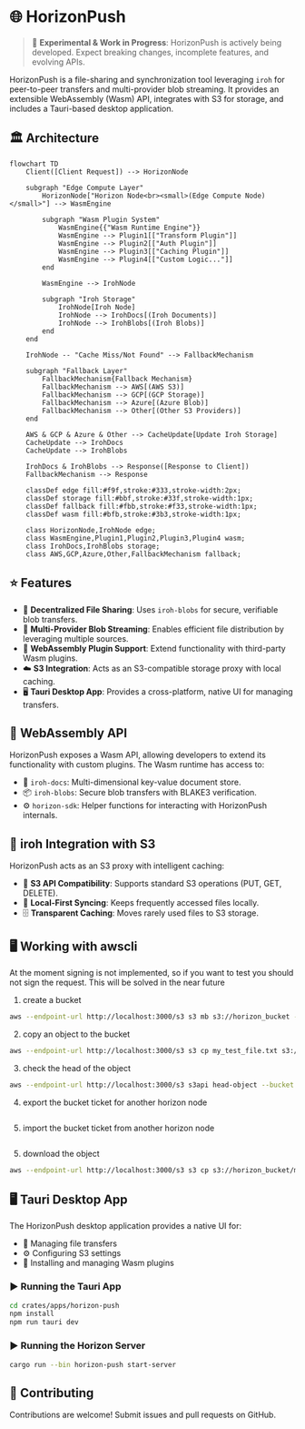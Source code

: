 # 🌐 HorizonPush

> 🚧 **Experimental & Work in Progress**: HorizonPush is actively being developed. Expect breaking changes, incomplete features, and evolving APIs.

HorizonPush is a file-sharing and synchronization tool leveraging `iroh` for peer-to-peer transfers and multi-provider blob streaming. It provides an extensible WebAssembly (Wasm) API, integrates with S3 for storage, and includes a Tauri-based desktop application.

## 🏛️ Architecture

```mermaid
flowchart TD
    Client([Client Request]) --> HorizonNode
    
    subgraph "Edge Compute Layer"
        HorizonNode["Horizon Node<br><small>(Edge Compute Node)</small>"] --> WasmEngine
        
        subgraph "Wasm Plugin System"
            WasmEngine{{"Wasm Runtime Engine"}}
            WasmEngine --> Plugin1[["Transform Plugin"]]
            WasmEngine --> Plugin2[["Auth Plugin"]]
            WasmEngine --> Plugin3[["Caching Plugin"]]
            WasmEngine --> Plugin4[["Custom Logic..."]]
        end
        
        WasmEngine --> IrohNode
        
        subgraph "Iroh Storage"
            IrohNode[Iroh Node]
            IrohNode --> IrohDocs[(Iroh Documents)]
            IrohNode --> IrohBlobs[(Iroh Blobs)]
        end
    end
    
    IrohNode -- "Cache Miss/Not Found" --> FallbackMechanism
    
    subgraph "Fallback Layer"
        FallbackMechanism{Fallback Mechanism}
        FallbackMechanism --> AWS[(AWS S3)]
        FallbackMechanism --> GCP[(GCP Storage)]
        FallbackMechanism --> Azure[(Azure Blob)]
        FallbackMechanism --> Other[(Other S3 Providers)]
    end
    
    AWS & GCP & Azure & Other --> CacheUpdate[Update Iroh Storage]
    CacheUpdate --> IrohDocs
    CacheUpdate --> IrohBlobs
    
    IrohDocs & IrohBlobs --> Response([Response to Client])
    FallbackMechanism --> Response
    
    classDef edge fill:#f9f,stroke:#333,stroke-width:2px;
    classDef storage fill:#bbf,stroke:#33f,stroke-width:1px;
    classDef fallback fill:#fbb,stroke:#f33,stroke-width:1px;
    classDef wasm fill:#bfb,stroke:#3b3,stroke-width:1px;
    
    class HorizonNode,IrohNode edge;
    class WasmEngine,Plugin1,Plugin2,Plugin3,Plugin4 wasm;
    class IrohDocs,IrohBlobs storage;
    class AWS,GCP,Azure,Other,FallbackMechanism fallback;
```

## ⭐ Features

- 📂 **Decentralized File Sharing**: Uses `iroh-blobs` for secure, verifiable blob transfers.
- 🔀 **Multi-Provider Blob Streaming**: Enables efficient file distribution by leveraging multiple sources.
- 🧩 **WebAssembly Plugin Support**: Extend functionality with third-party Wasm plugins.
- ☁️ **S3 Integration**: Acts as an S3-compatible storage proxy with local caching.
- 🖥️ **Tauri Desktop App**: Provides a cross-platform, native UI for managing transfers.

## 🧩 WebAssembly API

HorizonPush exposes a Wasm API, allowing developers to extend its functionality with custom plugins. The Wasm runtime has access to:

- 📜 `iroh-docs`: Multi-dimensional key-value document store.
- 📦 `iroh-blobs`: Secure blob transfers with BLAKE3 verification.
- ⚙️ `horizon-sdk`: Helper functions for interacting with HorizonPush internals.

## 📜 iroh Integration with S3

HorizonPush acts as an S3 proxy with intelligent caching:

- 🔄 **S3 API Compatibility**: Supports standard S3 operations (PUT, GET, DELETE).
- 💾 **Local-First Syncing**: Keeps frequently accessed files locally.
- 🗄️ **Transparent Caching**: Moves rarely used files to S3 storage.

## 🖥️ Working with awscli

At the moment signing is not implemented, so if you want to test you should not
sign the request. This will be solved in the near future

1. create a bucket
```sh
aws --endpoint-url http://localhost:3000/s3 s3 mb s3://horizon_bucket --no-sign-request
```

2. copy an object to the bucket
```sh
aws --endpoint-url http://localhost:3000/s3 s3 cp my_test_file.txt s3://horizon_bucket --no-sign-request  
```

3. check the head of the object
```sh
aws --endpoint-url http://localhost:3000/s3 s3api head-object --bucket blutona --key README.md --no-sign-request
```

4. export the bucket ticket for another horizon node
```sh

```

5. import the bucket ticket from another horizon node
```sh
```

5. download the object
```sh
aws --endpoint-url http://localhost:3000/s3 s3 cp s3://horizon_bucket/my_test_file.txt test-download.txt --no-sign-request
```

## 🖥️ Tauri Desktop App

The HorizonPush desktop application provides a native UI for:

- 📂 Managing file transfers
- ⚙️ Configuring S3 settings
- 🧩 Installing and managing Wasm plugins

### ▶️ Running the Tauri App

```sh
cd crates/apps/horizon-push
npm install
npm run tauri dev
```

### ▶️ Running the Horizon Server

```sh
cargo run --bin horizon-push start-server
```

## 🤝 Contributing

Contributions are welcome! Submit issues and pull requests on GitHub.

